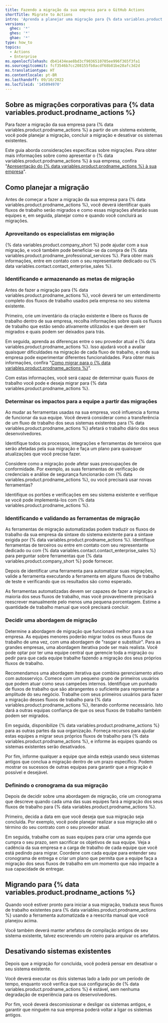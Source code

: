 ```yaml
---
title: Fazendo a migração da sua empresa para o GitHub Actions
shortTitle: Migrate to Actions
intro: 'Aprenda a planejar uma migração para {% data variables.product.prodname_actions %} para sua empresa a partir de outro provedor.'
versions:
  ghec: '*'
  ghes: '*'
  ghae: '*'
type: how_to
topics:
  - Actions
  - Enterprise
ms.openlocfilehash: db41434eae8bd3cf9036510705ee996f365f3fa1
ms.sourcegitcommit: fcf3546b7cc208155fb8acdf68b81be28afc3d2d
ms.translationtype: HT
ms.contentlocale: pt-BR
ms.lasthandoff: 09/10/2022
ms.locfileid: '145094970'
---
```

## Sobre as migrações corporativas para {% data variables.product.prodname_actions %}

Para fazer a migração da sua empresa para {% data variables.product.prodname_actions %} a partir de um sistema existente, você pode planejar a migração, concluir a migração e desativar os sistemas existentes.

Este guia aborda considerações específicas sobre migrações. Para obter mais informações sobre como apresentar o {% data variables.product.prodname_actions %} à sua empresa, confira "[Apresentação do {% data variables.product.prodname_actions %} à sua empresa](/admin/github-actions/getting-started-with-github-actions-for-your-enterprise/introducing-github-actions-to-your-enterprise)".

## Como planejar a migração

Antes de começar a fazer a migração da sua empresa para {% data variables.product.prodname_actions %}, você deverá identificar quais fluxos de trabalho serão migrados e como essas migrações afetarão suas equipes e, em seguida, planejar como e quando você concluirá as migrações.

### Aproveitando os especialistas em migração

{% data variables.product.company_short %} pode ajudar com a sua migração, e você também pode beneficiar-se da compra de {% data variables.product.prodname_professional_services %}. Para obter mais informações, entre em contato com o seu representante dedicado ou {% data variables.contact.contact_enterprise_sales %}.

### Identificando e armazenando as metas de migração

Antes de fazer a migração para {% data variables.product.prodname_actions %}, você deverá ter um entendimento completo dos fluxos de trabalho usados pela empresa no seu sistema existente.

Primeiro, crie um inventário da criação existente e libere os fluxos de trabalho dentro de sua empresa, recolha informações sobre quais os fluxos de trabalho que estão sendo ativamente utilizados e que devem ser migrados e quais podem ser deixados para trás.

Em seguida, aprenda as diferenças entre o seu provedor atual e {% data variables.product.prodname_actions %}. Isso ajudará você a avaliar quaisquer dificuldades na migração de cada fluxo de trabalho, e onde sua empresa pode experimentar diferentes funcionalidades. Para obter mais informações, confira "[Como migrar para o {% data variables.product.prodname_actions %}](/actions/migrating-to-github-actions)".

Com estas informações, você será capaz de determinar quais fluxos de trabalho você pode e deseja migrar para {% data variables.product.prodname_actions %}.

### Determinar os impactos para a equipe a partir das migrações

Ao mudar as ferramentas usadas na sua empresa, você influencia a forma de funcionar da sua equipe. Você deverá considerar como a transferência de um fluxo de trabalho dos seus sistemas existentes para {% data variables.product.prodname_actions %} afetará o trabalho diário dos seus desenvolvedores.

Identifique todos os processos, integrações e ferramentas de terceiros que serão afetadas pela sua migração e faça um plano para quaisquer atualizações que você precise fazer.

Considere como a migração pode afetar suas preocupações de conformidade. Por exemplo, as suas ferramentas de verificação de credenciais e análise de segurança funcionarão com {% data variables.product.prodname_actions %}, ou você precisará usar novas ferramentas?

Identifique os portões e verificações em seu sistema existente e verifique se você pode implementá-los com {% data variables.product.prodname_actions %}.

### Identificando e validando as ferramentas de migração

As ferramentas de migração automatizadas podem traduzir os fluxos de trabalho da sua empresa da sintaxe do sistema existente para a sintaxe exigida por {% data variables.product.prodname_actions %}. Identifique ferramentas de terceiros ou entre em contato com seu representante dedicado ou com {% data variables.contact.contact_enterprise_sales %} para perguntar sobre ferramentas que {% data variables.product.company_short %} pode fornecer.

Depois de identificar uma ferramenta para automatizar suas migrações, valide a ferramenta executando a ferramenta em alguns fluxos de trabalho de teste e verificando que os resultados são como esperado.

As ferramentas automatizadas devem ser capazes de fazer a migração a maioria dos seus fluxos de trabalho, mas você provavelmente precisará reescrever manualmente pelo menos uma pequena porcentagem. Estime a quantidade de trabalho manual que você precisará concluir.

### Decidir uma abordagem de migração

Determine a abordagem de migração que funcionará melhor para a sua empresa. As equipes menores poderão migrar todos os seus fluxos de trabalho de uma vez, com uma abordagem de "rasgar e substituir". Para as grandes empresas, uma abordagem iterativa pode ser mais realista. Você pode optar por ter uma equipe central que gerencie toda a migração ou pedir para que cada equipe trabalhe fazendo a migração dos seus próprios fluxos de trabalho.

Recomendamos uma abordagem iterativa que combina gerenciamento ativo com autosserviço. Comece com um pequeno grupo de primeiros usuários que podem atuar como seus campeões internos. Identifique um punhado de fluxos de trabalho que são abrangentes o suficiente para representar a amplitude do seu negócio. Trabalhe com seus primeiros usuários para fazer a migração desses fluxos de trabalho para {% data variables.product.prodname_actions %}, iterando conforme necessário. Isto dará a outras equipas confiança de que os seus fluxos de trabalho também podem ser migrados.

Em seguida, disponibilize {% data variables.product.prodname_actions %} para as outras partes da sua organização. Forneça recursos para ajudar estas equipes a migrar seus próprios fluxos de trabalho para {% data variables.product.prodname_actions %}, e informe às equipes quando os sistemas existentes serão desativados. 

Por fim, informe qualquer a equipe que ainda esteja usando seus sistemas antigos que conclua a migração dentro de um prazo específico. Podem mostrar os sucessos de outras equipas para garantir que a migração é possível e desejável.

### Definindo o cronograma da sua migração

Depois de decidir sobre uma abordagem de migração, crie um cronograma que descreve quando cada uma das suas equipes fará a migração dos seus fluxos de trabalho para {% data variables.product.prodname_actions %}.

Primeiro, decida a data em que você deseja que sua migração seja concluída. Por exemplo, você pode planejar realizar a sua migração até o término do seu contrato com o seu provedor atual.

Em seguida, trabalhe com as suas equipes para criar uma agenda que cumpra o seu prazo, sem sacrificar os objetivos de sua equipe. Veja a cadência da sua empresa e a carga de trabalho de cada equipe que você está pedindo para migrar. Coordene com cada equipe para entender seu cronograma de entrega e criar um plano que permita que a equipe faça a migração dos seus fluxos de trabalho em um momento que não impacte a sua capacidade de entregar.

## Migrando para {% data variables.product.prodname_actions %}

Quando você estiver pronto para iniciar a sua migração, traduza seus fluxos de trabalho existentes para {% data variables.product.prodname_actions %} usando a ferramenta automatizada e a reescrita manual que você planejou acima.

Você também deverá manter artefatos de compilação antigos de seu sistema existente, talvez escrevendo um roteiro para arquivar os artefatos.

## Desativando sistemas existentes

Depois que a migração for concluída, você poderá pensar em desativar o seu sistema existente.

Você deverá executar os dois sistemas lado a lado por um período de tempo, enquanto você verifica que sua configuração de {% data variables.product.prodname_actions %} é estável, sem nenhuma degradação de experiência para os desenvolvedores.

Por fim, você deverá descomissionar e desligar os sistemas antigos, e garantir que ninguém na sua empresa poderá voltar a ligar os sistemas antigos.
